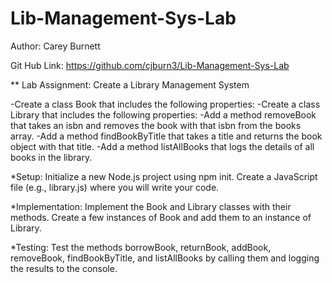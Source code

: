 # Lib-Management-Sys-Lab

Author: Carey Burnett

Git Hub Link:  https://github.com/cjburn3/Lib-Management-Sys-Lab

** Lab Assignment: Create a Library Management System

-Create a class Book that includes the following properties:
-Create a class Library that includes the following properties:
-Add a method removeBook that takes an isbn and removes the book with that isbn from the books array.
-Add a method findBookByTitle that takes a title and returns the book object with that title.
-Add a method listAllBooks that logs the details of all books in the library.

*Setup:
Initialize a new Node.js project using npm init.
Create a JavaScript file (e.g., library.js) where you will write your code.

*Implementation:
Implement the Book and Library classes with their methods.
Create a few instances of Book and add them to an instance of Library.

*Testing:
Test the methods borrowBook, returnBook, addBook, removeBook, findBookByTitle, and listAllBooks by calling them and logging the results to the console.

